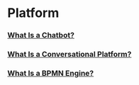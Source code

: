 # Platform

### [What Is a Chatbot?](/faq/getting_started/loyjoy/loyjoy_in_general.md#what-is-a-chatbot)

### [What Is a Conversational Platform?](/faq/getting_started/loyjoy/loyjoy_in_general.md#what-is-a-chatbot)

### [What Is a BPMN Engine?](/faq/getting_started/loyjoy/loyjoy_in_general.md#what-is-a-chatbot)

